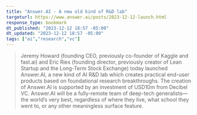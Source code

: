 ```yaml
---
title: "Answer.AI - A new old kind of R&D lab"
targeturl: https://www.answer.ai/posts/2023-12-12-launch.html
response_type: bookmark
dt_published: "2023-12-12 18:57 -05:00"
dt_updated: "2023-12-12 18:57 -05:00"
tags: ["ai","research","vc"]
---
```


> Jeremy Howard (founding CEO, previously co-founder of Kaggle and fast.ai) and Eric Ries (founding director, previously creator of Lean Startup and the Long-Term Stock Exchange) today launched Answer.AI, a new kind of AI R&D lab which creates practical end-user products based on foundational research breakthroughs. The creation of Answer.AI is supported by an investment of USD10m from Decibel VC. Answer.AI will be a fully-remote team of deep-tech generalists—the world’s very best, regardless of where they live, what school they went to, or any other meaningless surface feature.
